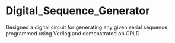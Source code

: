 # Digital_Sequence_Generator
Designed a digital circuit for generating any given serial sequence; programmed using Verilog and demonstrated on CPLD
